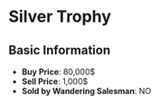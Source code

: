 # Silver Trophy

## Basic Information

- **Buy Price**: 80,000$
- **Sell Price**: 1,000$
- **Sold by Wandering Salesman**: NO